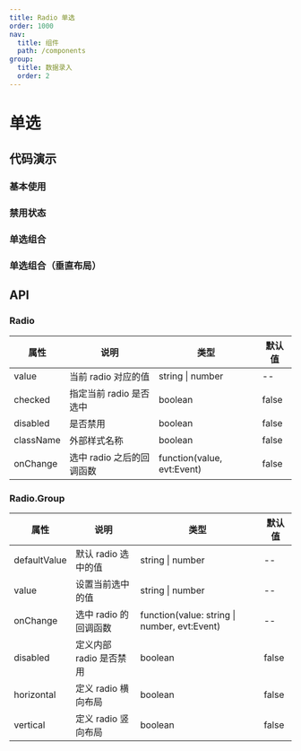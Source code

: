 ```yaml
---
title: Radio 单选
order: 1000
nav:
  title: 组件
  path: /components
group:
  title: 数据录入
  order: 2
---
```


# 单选

## 代码演示

### 基本使用

<code src="./demo/base.tsx"></code>

### 禁用状态

<code src="./demo/disabled.tsx"></code>

### 单选组合

<code src="./demo/group.tsx"></code>

### 单选组合（垂直布局）

<code src="./demo/verticalGroup.tsx"></code>

## API

### Radio

| 属性      | 说明                      | 类型                       | 默认值 |
| --------- | ------------------------- | -------------------------- | ------ |
| value     | 当前 radio 对应的值       | string \| number           | --     |
| checked   | 指定当前 radio 是否选中   | boolean                    | false  |
| disabled  | 是否禁用                  | boolean                    | false  |
| className | 外部样式名称              | boolean                    | false  |
| onChange  | 选中 radio 之后的回调函数 | function(value, evt:Event) | false  |

### Radio.Group

| 属性         | 说明                    | 类型                                         | 默认值 |
| ------------ | ----------------------- | -------------------------------------------- | ------ |
| defaultValue | 默认 radio 选中的值     | string \| number                             | --     |
| value        | 设置当前选中的值        | string \| number                             | --     |
| onChange     | 选中 radio 的回调函数   | function(value: string \| number, evt:Event) | --     |
| disabled     | 定义内部 radio 是否禁用 | boolean                                      | false  |
| horizontal   | 定义 radio 横向布局     | boolean                                      | false  |
| vertical     | 定义 radio 竖向布局     | boolean                                      | false  |

